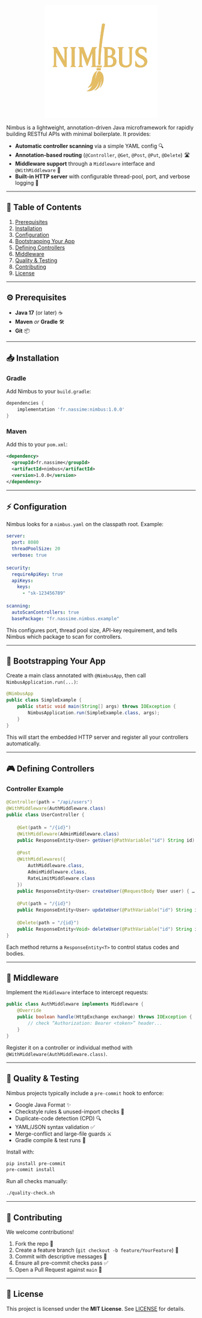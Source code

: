 <div align="center">
  <img src="images/nimbus_transparant.png" alt="Logo Nimbus" width="300"/>
</div>


Nimbus is a lightweight, annotation-driven Java microframework for rapidly building RESTful APIs with minimal boilerplate. It provides:

- **Automatic controller scanning** via a simple YAML config 🔍
- **Annotation-based routing** (`@Controller`, `@Get`, `@Post`, `@Put`, `@Delete`) 🛣️
- **Middleware support** through a `Middleware` interface and `@WithMiddleware` 🔄
- **Built-in HTTP server** with configurable thread-pool, port, and verbose logging 🚀

---

## 📑 Table of Contents

1. [Prerequisites](#prerequisites)
2. [Installation](#installation)
3. [Configuration](#configuration)
4. [Bootstrapping Your App](#bootstrapping-your-app)
5. [Defining Controllers](#defining-controllers)
6. [Middleware](#middleware)
7. [Quality & Testing](#quality--testing)
8. [Contributing](#contributing)
9. [License](#license)

---

## ⚙️ Prerequisites

- **Java 17** (or later) ☕
- **Maven** *or* **Gradle** 🛠️
- **Git** 📦

---

## 📥 Installation

### Gradle

Add Nimbus to your `build.gradle`:

```groovy
dependencies {
    implementation 'fr.nassime:nimbus:1.0.0'
}
```

### Maven

Add this to your `pom.xml`:

```xml
<dependency>
  <groupId>fr.nassime</groupId>
  <artifactId>nimbus</artifactId>
  <version>1.0.0</version>
</dependency>
```

---

## ⚡ Configuration

Nimbus looks for a `nimbus.yaml` on the classpath root. Example:

```yaml
server:
  port: 8080
  threadPoolSize: 20
  verbose: true

security:
  requireApiKey: true
  apiKeys:
    keys:
      - "sk-123456789"

scanning:
  autoScanControllers: true
  basePackage: "fr.nassime.nimbus.example"
```
This configures port, thread pool size, API-key requirement, and tells Nimbus which package to scan for controllers.

---

## 🚀 Bootstrapping Your App

Create a main class annotated with `@NimbusApp`, then call `NimbusApplication.run(...)`:

```java
@NimbusApp
public class SimpleExample {
    public static void main(String[] args) throws IOException {
        NimbusApplication.run(SimpleExample.class, args);
    }
}
```

This will start the embedded HTTP server and register all your controllers automatically.

---

## 🎮 Defining Controllers

### Controller Example

```java
@Controller(path = "/api/users")
@WithMiddleware(AuthMiddleware.class)
public class UserController {

    @Get(path = "/{id}")
    @WithMiddleware(AdminMiddleware.class)
    public ResponseEntity<User> getUser(@PathVariable("id") String id) { … }

    @Post
    @WithMiddlewares({
        AuthMiddleware.class,
        AdminMiddleware.class,
        RateLimitMiddleware.class
    })
    public ResponseEntity<User> createUser(@RequestBody User user) { … }

    @Put(path = "/{id}")
    public ResponseEntity<User> updateUser(@PathVariable("id") String id, @RequestBody User user) { … }

    @Delete(path = "/{id}")
    public ResponseEntity<Void> deleteUser(@PathVariable("id") String id) { … }
}
```
Each method returns a `ResponseEntity<T>` to control status codes and bodies.

---

## 🔄 Middleware

Implement the `Middleware` interface to intercept requests:

```java
public class AuthMiddleware implements Middleware {
    @Override
    public boolean handle(HttpExchange exchange) throws IOException {
        // check “Authorization: Bearer <token>” header...
    }
}
```
Register it on a controller or individual method with `@WithMiddleware(AuthMiddleware.class)`.

---

## 🧪 Quality & Testing

Nimbus projects typically include a `pre-commit` hook to enforce:

- Google Java Format ✨
- Checkstyle rules & unused-import checks 📝
- Duplicate-code detection (CPD) 🔍
- YAML/JSON syntax validation ✅
- Merge-conflict and large-file guards ⚔️
- Gradle compile & test runs 🔨

Install with:

```bash
pip install pre-commit
pre-commit install
```

Run all checks manually:

```bash
./quality-check.sh
```

---

## 👥 Contributing

We welcome contributions!

1. Fork the repo 🍴
2. Create a feature branch (`git checkout -b feature/YourFeature`) 🌿
3. Commit with descriptive messages 📝
4. Ensure all pre-commit checks pass ✅
5. Open a Pull Request against `main` 🎯

---

## 📜 License

This project is licensed under the **MIT License**. See [LICENSE](LICENSE) for details.
